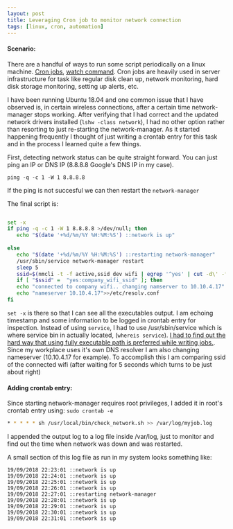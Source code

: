 ```yaml
---
layout: post
title: Leveraging Cron job to monitor network connection
tags: [linux, cron, automation]
---
```


#### Scenario:

There are a handful of ways to run some script periodically on a linux machine. [Cron jobs](https://en.wikipedia.org/wiki/Cron), [watch command](http://www.linfo.org/watch.html). Cron jobs are heavily used in server infrastructure for task like regular disk clean up, network monitoring, hard disk storage monitoring, setting up alerts, etc. 

I have been running Ubuntu 18.04 and one common issue that I have observed is, in certain wireless connections, after a certain time network-manager stops working. After verifying that I had correct and the updated network drivers installed (`lshw -class network`), I had no other option rather than resorting to just re-starting the network-manager. As it started happening frequently I thought of just writing a crontab entry for this task and in the process I learned quite a few things.

First, detecting network status can be quite straight forward. You can just ping an IP or DNS IP (8.8.8.8 Google's DNS IP in my case). 

`ping -q -c 1 -W 1 8.8.8.8`

If the ping is not succesful we can then restart the `network-manager`

The final script is:

```bash

set -x
if ping -q -c 1 -W 1 8.8.8.8 >/dev/null; then
   echo "$(date '+%d/%m/%Y %H:%M:%S') ::network is up"
   
else
   echo "$(date '+%d/%m/%Y %H:%M:%S') ::restarting network-manager"
   /usr/sbin/service network-manager restart
   sleep 5
   ssid=$(nmcli -t -f active,ssid dev wifi | egrep '^yes' | cut -d\' -f2)
   if [ "$ssid" =  "yes:company_wifi_ssid" ]; then
   echo "connected to company wifi.. changing namserver to 10.10.4.17"
   echo "nameserver 10.10.4.17">>/etc/resolv.conf
fi 
```

`set -x` is there so that I can see all the executables output. I am echoing timestamp and some information to be logged in crontab entry for inspection.
Instead of using `service`, I had to use /usr/sbin/service which is where service bin in actually located, (`whereis service`). [I had to find out the hard way that using fully executable path is preferred while writing jobs.](https://unix.stackexchange.com/questions/469927/unable-to-restart-network-manager-from-a-script-when-run-as-a-cron-job?noredirect=1#comment857070_469927). Since my workplace uses it's own DNS resolver I am also changing nameserver (10.10.4.17 for example). To accomplish this I am comparing ssid of the connected wifi (after waiting for 5 seconds which turns to be just about right)


#### Adding crontab entry:
Since starting network-manager requires root privileges, I added it in root's crontab entry using: ```sudo crontab -e```

```bash
* * * * * sh /usr/local/bin/check_network.sh >> /var/log/myjob.log
```

I appended the output log to a log file inside /var/log, just to monitor and find out the time when network was down and was restarted.

A small section of this log file as run in my system looks something like:

```
19/09/2018 22:23:01 ::network is up
19/09/2018 22:24:01 ::network is up
19/09/2018 22:25:01 ::network is up
19/09/2018 22:26:01 ::network is up
19/09/2018 22:27:01 ::restarting network-manager
19/09/2018 22:28:01 ::network is up
19/09/2018 22:29:01 ::network is up
19/09/2018 22:30:01 ::network is up
19/09/2018 22:31:01 ::network is up
```


